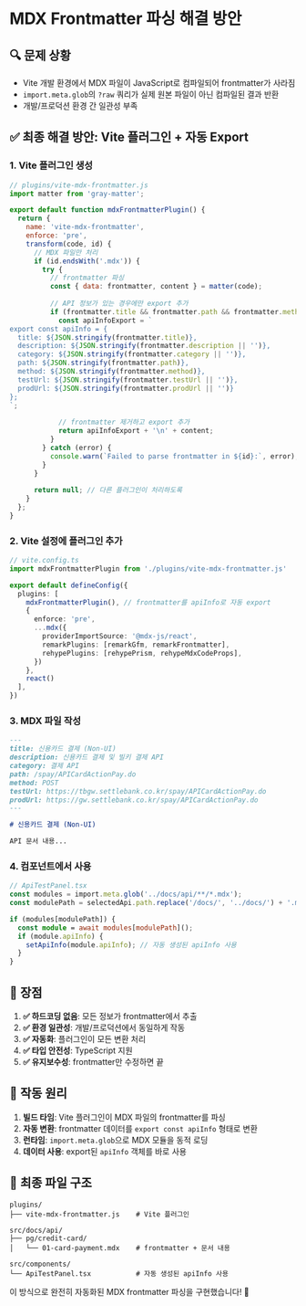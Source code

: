 # MDX Frontmatter 파싱 해결 방안

## 🔍 문제 상황
- Vite 개발 환경에서 MDX 파일이 JavaScript로 컴파일되어 frontmatter가 사라짐
- `import.meta.glob`의 `?raw` 쿼리가 실제 원본 파일이 아닌 컴파일된 결과 반환
- 개발/프로덕션 환경 간 일관성 부족

## ✅ 최종 해결 방안: Vite 플러그인 + 자동 Export

### 1. Vite 플러그인 생성
```javascript
// plugins/vite-mdx-frontmatter.js
import matter from 'gray-matter';

export default function mdxFrontmatterPlugin() {
  return {
    name: 'vite-mdx-frontmatter',
    enforce: 'pre',
    transform(code, id) {
      // MDX 파일만 처리
      if (id.endsWith('.mdx')) {
        try {
          // frontmatter 파싱
          const { data: frontmatter, content } = matter(code);
          
          // API 정보가 있는 경우에만 export 추가
          if (frontmatter.title && frontmatter.path && frontmatter.method) {
            const apiInfoExport = `
export const apiInfo = {
  title: ${JSON.stringify(frontmatter.title)},
  description: ${JSON.stringify(frontmatter.description || '')},
  category: ${JSON.stringify(frontmatter.category || '')},
  path: ${JSON.stringify(frontmatter.path)},
  method: ${JSON.stringify(frontmatter.method)},
  testUrl: ${JSON.stringify(frontmatter.testUrl || '')},
  prodUrl: ${JSON.stringify(frontmatter.prodUrl || '')}
};
`;
            
            // frontmatter 제거하고 export 추가
            return apiInfoExport + '\n' + content;
          }
        } catch (error) {
          console.warn(`Failed to parse frontmatter in ${id}:`, error);
        }
      }
      
      return null; // 다른 플러그인이 처리하도록
    }
  };
}
```

### 2. Vite 설정에 플러그인 추가
```typescript
// vite.config.ts
import mdxFrontmatterPlugin from './plugins/vite-mdx-frontmatter.js'

export default defineConfig({
  plugins: [
    mdxFrontmatterPlugin(), // frontmatter를 apiInfo로 자동 export
    {
      enforce: 'pre',
      ...mdx({
        providerImportSource: '@mdx-js/react',
        remarkPlugins: [remarkGfm, remarkFrontmatter],
        rehypePlugins: [rehypePrism, rehypeMdxCodeProps],
      })
    },
    react()
  ],
})
```

### 3. MDX 파일 작성
```markdown
---
title: 신용카드 결제 (Non-UI)
description: 신용카드 결제 및 빌키 결제 API
category: 결제 API
path: /spay/APICardActionPay.do
method: POST
testUrl: https://tbgw.settlebank.co.kr/spay/APICardActionPay.do
prodUrl: https://gw.settlebank.co.kr/spay/APICardActionPay.do
---

# 신용카드 결제 (Non-UI)

API 문서 내용...
```

### 4. 컴포넌트에서 사용
```typescript
// ApiTestPanel.tsx
const modules = import.meta.glob('../docs/api/**/*.mdx');
const modulePath = selectedApi.path.replace('/docs/', '../docs/') + '.mdx';

if (modules[modulePath]) {
  const module = await modules[modulePath]();
  if (module.apiInfo) {
    setApiInfo(module.apiInfo); // 자동 생성된 apiInfo 사용
  }
}
```

## 🌟 장점

1. **✅ 하드코딩 없음**: 모든 정보가 frontmatter에서 추출
2. **✅ 환경 일관성**: 개발/프로덕션에서 동일하게 작동
3. **✅ 자동화**: 플러그인이 모든 변환 처리
4. **✅ 타입 안전성**: TypeScript 지원
5. **✅ 유지보수성**: frontmatter만 수정하면 끝

## 🔧 작동 원리

1. **빌드 타임**: Vite 플러그인이 MDX 파일의 frontmatter를 파싱
2. **자동 변환**: frontmatter 데이터를 `export const apiInfo` 형태로 변환
3. **런타임**: `import.meta.glob`으로 MDX 모듈을 동적 로딩
4. **데이터 사용**: export된 `apiInfo` 객체를 바로 사용

## 📂 최종 파일 구조
```
plugins/
├── vite-mdx-frontmatter.js    # Vite 플러그인

src/docs/api/
├── pg/credit-card/
│   └── 01-card-payment.mdx    # frontmatter + 문서 내용

src/components/
└── ApiTestPanel.tsx           # 자동 생성된 apiInfo 사용
```

이 방식으로 완전히 자동화된 MDX frontmatter 파싱을 구현했습니다! 🎉

